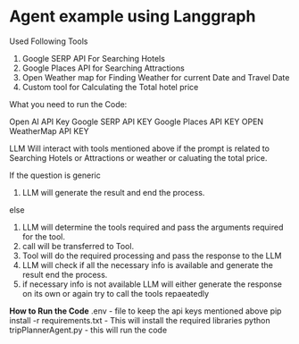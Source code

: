 **Agent example using Langgraph**
==============================

Used Following Tools
  1) Google SERP API For Searching Hotels
  2) Google Places API for Searching Attractions
  3) Open Weather map for Finding Weather for current Date and Travel Date
  4) Custom tool for Calculating the Total hotel price

What you need to run the Code:

Open AI API Key
Google SERP API KEY
Google Places API KEY
OPEN WeatherMap API KEY



LLM Will interact with tools mentioned above if the prompt is related to Searching Hotels or Attractions or weather or caluating the total price.

If the question is generic

  1)  LLM will generate the result and end the process.

else
  1) LLM will determine the tools required and pass the arguments required for the tool.
  2) call will be transferred to Tool. 
  3) Tool will do the required processing and pass the response to the LLM
  4) LLM will check if all the necessary info is available and generate the result end the process.
  5) if necessary info is not available LLM will either generate the response on its own or again try to call the tools repaeatedly

**How to Run the Code**
.env  - file to keep the api keys mentioned above
pip install -r requirements.txt - This will install the required libraries
python tripPlannerAgent.py - this will run the code
